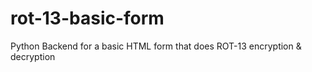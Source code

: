 # rot-13-basic-form
Python Backend for a basic HTML form that does ROT-13 encryption &amp; decryption
